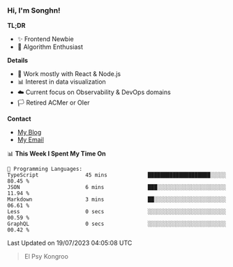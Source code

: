 ### Hi, I'm Songhn!

**TL;DR**

- ✨ Frontend Newbie
- 🎈 Algorithm Enthusiast

**Details**

- 🎯 Work mostly with React & Node.js
- 📊 Interest in data visualization
- ☁️ Current focus on Observability & DevOps domains
- 🏳️ Retired ACMer or OIer

**Contact**
- [My Blog](https://blog.songhn.com)
- [My Email](mailto:songhn233@gmail.com)

<!--START_SECTION:waka-->
📊 **This Week I Spent My Time On** 

```text
💬 Programming Languages: 
TypeScript               45 mins             ████████████████████░░░░░   80.45 % 
JSON                     6 mins              ███░░░░░░░░░░░░░░░░░░░░░░   11.94 % 
Markdown                 3 mins              ██░░░░░░░░░░░░░░░░░░░░░░░   06.61 % 
Less                     0 secs              ░░░░░░░░░░░░░░░░░░░░░░░░░   00.59 % 
GraphQL                  0 secs              ░░░░░░░░░░░░░░░░░░░░░░░░░   00.42 % 
```


 Last Updated on 19/07/2023 04:05:08 UTC
<!--END_SECTION:waka-->

> El Psy Kongroo
